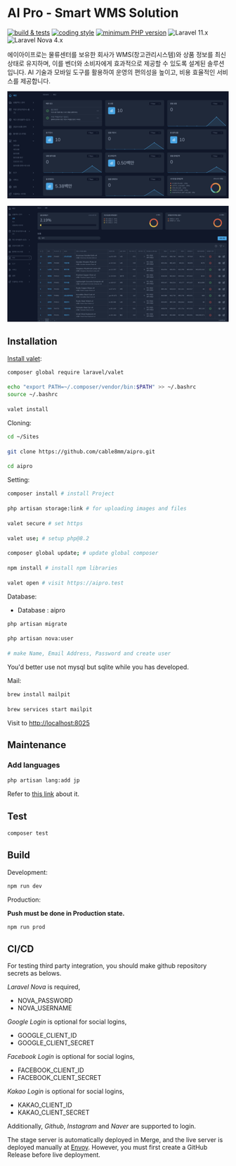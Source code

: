 # AI Pro - Smart WMS Solution

[![build & tests](https://github.com/cable8mm/aipro/actions/workflows/run-tests.yml/badge.svg)](https://github.com/cable8mm/aipro/actions/workflows/run-tests.yml)
[![coding style](https://github.com/cable8mm/aipro/actions/workflows/code-style.yml/badge.svg)](https://github.com/cable8mm/aipro/actions/workflows/code-style.yml)
[![minimum PHP version](https://img.shields.io/badge/php-%5E8.3-8892BF?logo=php)](https://github.com/cable8mm/aipro)
![Laravel 11.x](https://img.shields.io/badge/Laravel-%5E11.0-FF2D20?logo=Laravel&logoColor=FF2D20&labelColor=white)
![Laravel Nova 4.x](https://img.shields.io/badge/Nova-%5E4.0-00E2FE?logo=Laravel%20nova&logoColor=00E2FE&color=00E2FE)

에이아이프로는 물류센터를 보유한 회사가 WMS(창고관리시스템)와 상품 정보를 최신 상태로 유지하며, 이를 벤더와 소비자에게 효과적으로 제공할 수 있도록 설계된 솔루션입니다. AI 기술과 모바일 도구를 활용하여 운영의 편의성을 높이고, 비용 효율적인 서비스를 제공합니다.

![Main Screen](docs/images/aipro_screen_main.png)

![Goods Screen](docs/images/aipro_screen_goods.png)

## Installation

[Install valet](https://laravel.com/docs/10.x/valet#installation):

```sh
composer global require laravel/valet

echo "export PATH=~/.composer/vendor/bin:$PATH" >> ~/.bashrc
source ~/.bashrc

valet install
```

Cloning:

```sh
cd ~/Sites

git clone https://github.com/cable8mm/aipro.git

cd aipro
```

Setting:

```sh
composer install # install Project

php artisan storage:link # for uploading images and files

valet secure # set https

valet use; # setup php@8.2

composer global update; # update global composer

npm install # install npm libraries

valet open # visit https://aipro.test
```

Database:

- Database : aipro

```sh
php artisan migrate

php artisan nova:user

# make Name, Email Address, Password and create user
```

You'd better use not mysql but sqlite while you has developed.

Mail:

```sh
brew install mailpit

brew services start mailpit
```

Visit to <http://localhost:8025>

## Maintenance

### Add languages

```sh
php artisan lang:add jp
```

Refer to [this link](https://laravel-lang.com/available-locales-list.html#lists-available-locales-am) about it.

## Test

```sh
composer test
```

## Build

Development:

```sh
npm run dev
```

Production:

**Push must be done in Production state.**

```sh
npm run prod
```

## CI/CD

For testing third party integration, you should make github repository secrets as belows.

*Laravel Nova* is required,

- NOVA_PASSWORD
- NOVA_USERNAME

*Google Login* is optional for social logins,

- GOOGLE_CLIENT_ID
- GOOGLE_CLIENT_SECRET

*Facebook Login* is optional for social logins,

- FACEBOOK_CLIENT_ID
- FACEBOOK_CLIENT_SECRET

*Kakao Login* is optional for social logins,

- KAKAO_CLIENT_ID
- KAKAO_CLIENT_SECRET

Additionally, *Github*, *Instagram* and *Naver* are supported to login.

The stage server is automatically deployed in Merge, and the live server is deployed manually at [Envoy](https://envoyer.io/). However, you must first create a GitHub Release before live deployment.
